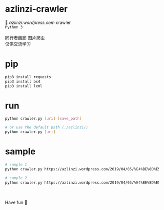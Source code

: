 # azlinzi-crawler
🌈 _azlinzi.wordpress.com_ crawler
<br>
`Python 3`
<br><br>
同行者画廊 图片爬虫
<br>
仅供交流学习
<br>
# pip
```bash
pip3 install requests
pip3 install bs4
pip3 install lxml
```
# run
```bash
python crawler.py [uri] [save_path]

# or use the default path (./azlinzi/)
python crawler.py [uri] 
```
# sample
```bash
# sample 1
python crawler.py https://azlinzi.wordpress.com/2019/04/05/%E4%BE%8D%E5%BA%94%E7%94%9F%E6%89%BF%E8%B1%AA/ D:\azlinzi

# sample 2
python crawler.py https://azlinzi.wordpress.com/2019/04/05/%E4%BE%8D%E5%BA%94%E7%94%9F%E6%89%BF%E8%B1%AA/
```
<br><br>
Have fun 🤪

